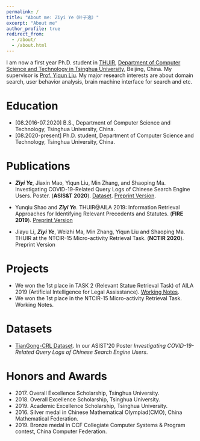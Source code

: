 ```yaml
---
permalink: /
title: "About me: Ziyi Ye（叶子逸）"
excerpt: "About me"
author_profile: true
redirect_from: 
  - /about/
  - /about.html
---
```


I am now a first year Ph.D. student in [THUIR](http://www.thuir.cn/), [Department of Computer Science and Technology in Tsinghua University](http://www.cs.tsinghua.edu.cn/), Beijing, China. My supervisor is [Prof. Yiqun Liu](http://www.thuir.cn/group/~YQLiu/). My major research interests are about domain search, user behavior analysis, brain machine interface for search and etc.

Education
======
* [08.2016-07.2020] B.S., Department of Computer Science and Technology, Tsinghua University, China.
* [08.2020-present] Ph.D. student, Department of Computer Science and Technology, Tsinghua University, China.

Publications
======

* ***Ziyi Ye***, Jiaxin Mao, Yiqun Liu, Min Zhang, and Shaoping Ma. Investigating COVID-19-Related Query Logs of 
Chinese Search Engine Users. Poster. (**ASIS&T 2020**). [Dataset](http://www.thuir.cn/TianGong-CRL/). [Preprint Version](https://asistdl.onlinelibrary.wiley.com/doi/pdf/10.1002/pra2.424).

* Yunqiu Shao and ***Ziyi Ye***. THUIR@AILA 2019: Information Retrieval Approaches for Identifying Relevant Precedents and Statutes. (**FIRE 2019**). [Preprint Version](http://ceur-ws.org/Vol-2517/T1-8.pdf)

* Jiayu Li, ***Ziyi Ye***, Weizhi Ma, Min Zhang, Yiqun Liu and Shaoping Ma. THUIR at the NTCIR-15 Micro-activity Retrieval Task. (**NCTIR 2020**). Preprint Version 

Projects
======
* We won the 1st place in TASK 2 (Relevant Statue Retrieval Task) of AILA 2019 (Artificial Intelligence for Legal Assisstance). [Working Notes](http://ceur-ws.org/Vol-2517/T1-8.pdf).
* We won the 1st place in the NTCIR-15 Micro-activity Retrieval Task. Working Notes.

Datasets
======

* [TianGong-CRL Dataset](http://www.thuir.cn/TianGong-CRL/). In our ASIST'20 Poster *Investigating COVID-19-Related Query Logs of Chinese Search Engine Users*.

Honors and Awards
======
* 2017\. Overall Excellence Scholarship, Tsinghua University.
* 2018\. Overall Excellence Scholarship, Tsinghua University.
* 2019\. Academic Excellence Scholarship, Tsinghua University.
* 2016\. Silver medal in Chinese Mathematical Olympiad(CMO), China Mathematical Federation.
* 2019\. Bronze medal in CCF Collegiate Computer Systems & Program contest, China Computer Federation.

